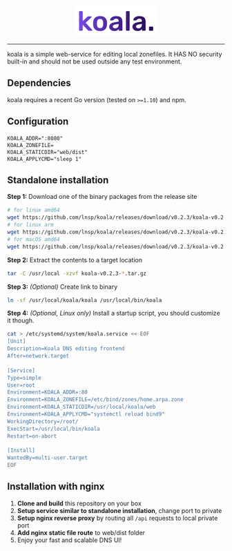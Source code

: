 <p align="center">
<img src="https://github.com/lnsp/koala/raw/master/webui/src/assets/koala.png" alt="koala">
</p>
<hr>
koala is a simple web-service for editing local zonefiles. It HAS NO security built-in and should not be used outside any test environment.

## Dependencies
koala requires a recent Go version (tested on `>=1.10`) and npm.

## Configuration
```
KOALA_ADDR=":8080"
KOALA_ZONEFILE=
KOALA_STATICDIR="web/dist"
KOALA_APPLYCMD="sleep 1"
```
## Standalone installation
**Step 1:** Download one of the binary packages from the release site
```bash
# for linux amd64
wget https://github.com/lnsp/koala/releases/download/v0.2.3/koala-v0.2.3-darwin-amd64.tar.gz
# for linux arm
wget https://github.com/lnsp/koala/releases/download/v0.2.3/koala-v0.2.3-linux-arm.tar.gz
# for macOS amd64
wget https://github.com/lnsp/koala/releases/download/v0.2.3/koala-v0.2.3-darwin-amd64.tar.gz
```
**Step 2:** Extract the contents to a target location
```bash
tar -C /usr/local -xzvf koala-v0.2.3-*.tar.gz
```
**Step 3:** *(Optional)* Create link to binary
```bash
ln -sf /usr/local/koala/koala /usr/local/bin/koala
```
**Step 4:** *(Optional, Linux only)* Install a startup script, you should customize it though.
```bash
cat > /etc/systemd/system/koala.service << EOF
[Unit]
Description=Koala DNS editing frontend
After=network.target

[Service]
Type=simple
User=root
Environment=KOALA_ADDR=:80
Environment=KOALA_ZONEFILE=/etc/bind/zones/home.arpa.zone
Environment=KOALA_STATICDIR=/usr/local/koala/web
Environment=KOALA_APPLYCMD="systemctl reload bind9"
WorkingDirectory=/root/
ExecStart=/usr/local/bin/koala
Restart=on-abort

[Install]
WantedBy=multi-user.target
EOF
```

## Installation with nginx
1. **Clone and build** this repository on your box
2. **Setup service similar to standalone installation**, change port to private
3. **Setup nginx reverse proxy** by routing all `/api` requests to local private port
4. **Add nginx static file route** to web/dist folder
5. Enjoy your fast and scalable DNS UI!

